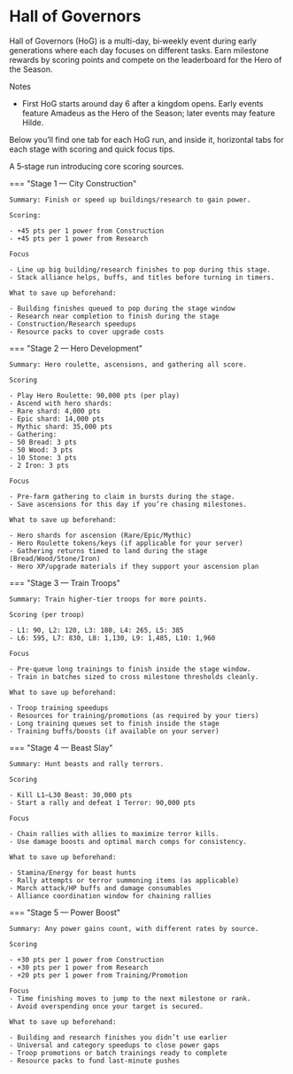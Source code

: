 # Hall of Governors

Hall of Governors (HoG) is a multi-day, bi‑weekly event during early generations where each day focuses on different tasks. Earn milestone rewards by scoring points and compete on the leaderboard for the Hero of the Season.

Notes
- First HoG starts around day 6 after a kingdom opens. Early events feature Amadeus as the Hero of the Season; later events may feature Hilde.

Below you’ll find one tab for each HoG run, and inside it, horizontal tabs for each stage with scoring and quick focus tips.


A 5‑stage run introducing core scoring sources.

=== "Stage 1 — City Construction"

    Summary: Finish or speed up buildings/research to gain power.

    Scoring:

    - +45 pts per 1 power from Construction
    - +45 pts per 1 power from Research

    Focus

    - Line up big building/research finishes to pop during this stage.
    - Stack alliance helps, buffs, and titles before turning in timers.

    What to save up beforehand:
    
    - Building finishes queued to pop during the stage window
    - Research near completion to finish during the stage
    - Construction/Research speedups
    - Resource packs to cover upgrade costs

=== "Stage 2 — Hero Development"

    Summary: Hero roulette, ascensions, and gathering all score.

    Scoring

    - Play Hero Roulette: 90,000 pts (per play)
    - Ascend with hero shards:
    - Rare shard: 4,000 pts
    - Epic shard: 14,000 pts
    - Mythic shard: 35,000 pts
    - Gathering:
    - 50 Bread: 3 pts
    - 50 Wood: 3 pts
    - 10 Stone: 3 pts
    - 2 Iron: 3 pts

    Focus

    - Pre‑farm gathering to claim in bursts during the stage.
    - Save ascensions for this day if you’re chasing milestones.

    What to save up beforehand:

    - Hero shards for ascension (Rare/Epic/Mythic)
    - Hero Roulette tokens/keys (if applicable for your server)
    - Gathering returns timed to land during the stage (Bread/Wood/Stone/Iron)
    - Hero XP/upgrade materials if they support your ascension plan

=== "Stage 3 — Train Troops"

    Summary: Train higher‑tier troops for more points.

    Scoring (per troop)

    - L1: 90, L2: 120, L3: 180, L4: 265, L5: 385
    - L6: 595, L7: 830, L8: 1,130, L9: 1,485, L10: 1,960

    Focus

    - Pre‑queue long trainings to finish inside the stage window.
    - Train in batches sized to cross milestone thresholds cleanly.

    What to save up beforehand:

    - Troop training speedups
    - Resources for training/promotions (as required by your tiers)
    - Long training queues set to finish inside the stage
    - Training buffs/boosts (if available on your server)

=== "Stage 4 — Beast Slay"

    Summary: Hunt beasts and rally terrors.

    Scoring

    - Kill L1–L30 Beast: 30,000 pts
    - Start a rally and defeat 1 Terror: 90,000 pts

    Focus

    - Chain rallies with allies to maximize terror kills.
    - Use damage boosts and optimal march comps for consistency.

    What to save up beforehand:

    - Stamina/Energy for beast hunts
    - Rally attempts or terror summoning items (as applicable)
    - March attack/HP buffs and damage consumables
    - Alliance coordination window for chaining rallies

=== "Stage 5 — Power Boost"

    Summary: Any power gains count, with different rates by source.

    Scoring

    - +30 pts per 1 power from Construction
    - +30 pts per 1 power from Research
    - +20 pts per 1 power from Training/Promotion

    Focus
    - Time finishing moves to jump to the next milestone or rank.
    - Avoid overspending once your target is secured.

    What to save up beforehand:

    - Building and research finishes you didn’t use earlier
    - Universal and category speedups to close power gaps
    - Troop promotions or batch trainings ready to complete
    - Resource packs to fund last‑minute pushes


